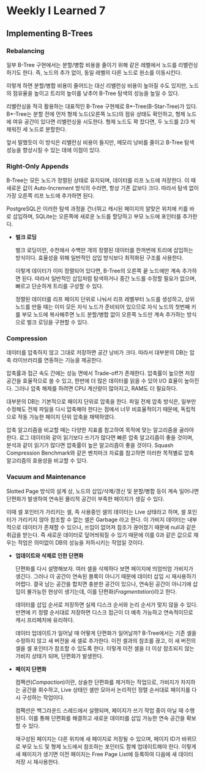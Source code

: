 # Weekly I Learned 7

## Implementing B-Trees

### Rebalancing

일부 B-Tree 구현에서는 분할/병합 비용을 줄이기 위해 같은 레벨에서 노드를 리밸런싱하기도 한다. 즉, 노드의 추가 없이, 동일 레벨의 다른 노드로 원소를 이동시킨다.

이렇게 하면 분할/병합 비용이 줄어드는 대신 리밸런싱 비용이 높아질 수도 있지만, 노드의 점유율을 높이고 트리의 높이를 낮추어 B-Tree 탐색의 성능을 높일 수 있다.

리밸런싱을 적극 활용하는 대표적인 B-Tree 구현체로 B*-Tree(B-Star-Tree)가 있다. B*-Tree는 분할 전에 먼저 형제 노드(오른쪽 노드)의 점유 상태도 확인하고, 형제 노드에 여유 공간이 있다면 리밸런싱을 시도한다. 형제 노드도 꽉 찼다면, 두 노드를 $2/3$ 씩 채워진 세 노드로 분할한다.

앞서 말했듯이 이 방식은 리밸런싱 비용이 들지만, 메모리 낭비를 줄이고 B-Tree 탐색 성능을 향상시킬 수 있는 데에 이점이 있다.

### Right-Only Appends

B-Tree는 모든 노드가 정렬된 상태로 유지되며, 데이터를 리프 노드에 저장한다. 이 때 새로운 값이 Auto-Increment 방식의 수라면, 항상 기존 값보다 크다. 따라서 탐색 없이 가장 오른쪽 리프 노드에 추가하면 된다.

PostgreSQL은 이러한 탐색 과정을 건너뛰고 캐시된 페이지의 알맞은 위치에 키를 바로 삽입하며, SQLite는 오른쪽에 새로운 노드를 할당하고 부모 노드에 포인터를 추가한다.

- **벌크 로딩**

    벌크 로딩이란, 수천에서 수백만 개의 정렬된 데이터를 한꺼번에 트리에 삽입하는 방식이다. 효율성을 위해 일반적인 삽입 방식보다 최적화된 구조를 사용한다.

    이렇게 데이터가 이미 정렬되어 있다면, B-Tree의 오른쪽 끝 노드에만 계속 추가하면 된다. 따라서 일반적인 삽입처럼 탐색하거나 중간 노드를 수정할 필요가 없으며, 빠르고 단순하게 트리를 구성할 수 있다.

    정렬된 데이터를 리프 페이지 단위로 나눠서 리프 레벨부터 노드를 생성하고, 상위 노드를 만들 때는 이미 모든 자식 노드가 준비되어 있으므로 자식 노드의 첫번째 키를 부모 노드에 복사해주면 노드 분할/병합 없이 오른쪽 노드만 계속 추가하는 방식으로 벌크 로딩을 구현할 수 있다.

### Compression

데이터를 압축하지 않고 그대로 저장하면 공간 낭비가 크다. 따라서 대부분의 DB는 압축 라이브러리를 연동하는 기능을 제공한다.

압축률과 접근 속도 간에는 성능 면에서 Trade-off가 존재한다. 압축률이 높으면 저장 공간을 효율적으로 쓸 수 있고, 한번에 더 많은 데이터를 읽을 수 있어 I/O 효율이 높아진다. 그러나 압축 해제를 하려면 CPU 계산량이 많아지고, RAM도 더 필요하다.

대부분의 DB는 기본적으로 페이지 단위로 압축을 한다. 파일 전체 압축 방식은, 일부만 수정해도 전체 파일을 다시 압축해야 한다는 점에서 너무 비효율적이기 때문에, 독립적으로 작동 가능한 페이지 단위 압축을 채택하였다.

압축 알고리즘을 비교할 때는 다양한 지표를 참고하여 목적에 맞는 알고리즘을 골라야 한다. 로그 데이터와 같이 읽기보다 쓰기가 많다면 빠른 압축 알고리즘이 좋을 것이며, 분석과 같이 읽기가 많다면 압축률이 높은 알고리즘이 좋을 것이다. Squash Compression Benchmark와 같은 벤치마크 자료를 참고하면 이러한 목적별로 압축 알고리즘의 효용성을 비교할 수 있다.

### Vacuum and Maintenance

Slotted Page 방식의 설계 상, 노드의 삽입/삭제/갱신 및 분할/병합 등이 계속 일어나면 단편화가 발생하여 연속된 물리적 공간이 부족한 페이지가 생길 수 있다.

이때 셀 포인터가 가리키는 셀, 즉 사용중인 셀의 데이터는 Live 상태라고 하며, 셀 포인터가 가리키지 않아 참조할 수 없는 셀은 Garbage 라고 한다. 이 가비지 데이터는 내부적으로 데이터가 존재할 수 있으나, 쓰임이 없어져 참조가 끊어졌기 때문에 null과 같은 취급을 받는다. 즉 새로운 데이터로 덮어씌워질 수 있기 때문에 이를 0과 같은 값으로 채우는 작업은 의미없이 DB의 성능을 저하시키는 작업일 것이다.

- **업데이트와 삭제로 인한 단편화**

    단편화를 다시 설명해보자. 여러 셀을 삭제하다 보면 페이지에 띄엄띄엄 가비지가 생긴다. 그러나 이 공간이 연속된 블록이 아니기 때문에 데이터 삽입 시 재사용하기 어렵다. 결국 남는 공간을 합치면 충분한 공간이 있으나, 연속된 공간이 아니기에 삽입이 불가능한 현상이 생기는데, 이를 단편화(*Fragmentation*)라고 한다.

    데이터를 삽입 순서로 저장하면 실제 디스크 순서와 논리 순서가 맞지 않을 수 있다. 반면에 키 정렬 순서대로 저장하면 디스크 접근이 더 예측 가능하고 연속적이므로 캐시 프리페치에 유리하다.

    데이터 업데이트가 일어날 때 어떻게 단편화가 일어날까? B-Tree에서는 기존 셀을 수정하지 않고 새 버전을 새 셀로 추가한다. 이전 셀과의 참조를 끊고, 이 새 버전의 셀을 셀 포인터가 참조할 수 있도록 한다. 이렇게 이전 셀을 더 이상 참조되지 않는 가비지 상태가 되며, 단편화가 발생한다.

- **페이지 단편화**

    컴팩션(*Compaction*)이란, 상술한 단편화를 제거하는 작업으로, 가비지가 차지하는 공간을 회수하고, Live 상태인 셀만 모아서 논리적인 정렬 순서대로 페이지를 다시 구성하는 작업이다.

    컴팩션은 백그라운드 스레드에서 실행되며, 페이지가 쓰기 작업 중이 아닐 때 수행된다. 이를 통해 단편화를 해결하고 새로운 데이터를 삽입 가능한 연속 공간을 확보할 수 있다.

    재구성된 페이지는 다른 위치에 새 페이지로 저장될 수 있으며, 페이지 ID가 바뀌므로 부모 노드 및 형제 노드에서 참조하는 포인터도 함께 업데이트해야 한다. 이렇게 새 페이지가 생기면 이전 페이지는 Free Page List에 등록하여 다음에 새 데이터 저장 시 재사용한다.